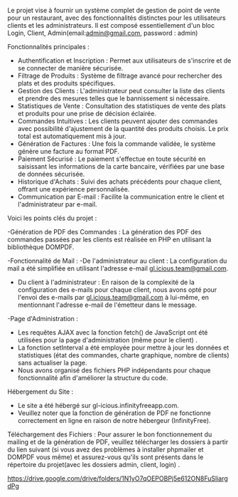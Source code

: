 Le projet vise à fournir un système complet de gestion de point de vente pour un restaurant, avec des fonctionnalités distinctes pour les utilisateurs clients et les administrateurs. 
Il est composé essentiellement d'un bloc Login, Client, Admin(email:admin@gmail.com, password : admin) 

Fonctionnalités principales :

- Authentification et Inscription : Permet aux utilisateurs de s'inscrire et de se connecter de manière
sécurisée.
- Filtrage de Produits : Système de filtrage avancé pour rechercher des plats et des produits spécifiques.
- Gestion des Clients : L'administrateur peut consulter la liste des clients et prendre des mesures telles
que le bannissement si nécessaire.
- Statistiques de Vente : Consultation des statistiques de vente des plats et produits pour une prise de
décision éclairée.
- Commandes Intuitives : Les clients peuvent ajouter des commandes avec possibilité d'ajustement de la
quantité des produits choisis. Le prix total est automatiquement mis à jour.
- Génération de Factures : Une fois la commande validée, le système génère une facture au format PDF.
- Paiement Sécurisé : Le paiement s'effectue en toute sécurité en saisissant les informations de la carte
bancaire, vérifiées par une base de données sécurisée.
- Historique d'Achats : Suivi des achats précédents pour chaque client, offrant une expérience
personnalisée.
- Communication par E-mail : Facilite la communication entre le client et l'administrateur par e-mail.

Voici les points clés du projet :

-Génération de PDF des Commandes : La génération des PDF des commandes passées par les clients est réalisée en PHP en utilisant la bibliothèque DOMPDF.

-Fonctionnalité de Mail : 
   -De l'administrateur au client : La configuration du mail a été simplifiée en utilisant l'adresse e-mail gl.icious.team@gmail.com.
   - Du client à l'administrateur : En raison de la complexité de la configuration des e-mails pour chaque client, nous avons opté pour l'envoi des e-mails par gl.icious.team@gmail.com à lui-même, en mentionnant l'adresse e-mail de l'émetteur dans le message.

-Page d'Administration :
   - Les requêtes AJAX avec la fonction fetch() de JavaScript ont été utilisées pour la page d'administration (même pour le client) .
   - La fonction setInterval a été employée pour mettre à jour les données et statistiques (état des commandes, charte graphique, nombre de clients) sans actualiser la page.
   - Nous avons organisé des fichiers PHP indépendants pour chaque fonctionnalité afin d'améliorer la structure du code.

Hébergement du Site :
   - Le site a été hébergé sur gl-icious.infinityfreeapp.com.
   - Veuillez noter  que la fonction de génération de PDF ne fonctionne correctement en ligne en raison de notre hébergeur (InfinityFree).

Téléchargement des Fichiers :
Pour assurer le bon fonctionnement du mailing et de la génération de PDF, veuillez télécharger les dossiers à partir du lien suivant (si vous avez des problèmes à installer phpmailer et DOMPDF vous même) et assurez-vous qu'ils sont présents dans le répertoire du projet(avec les dossiers admin, client, login) .

https://drive.google.com/drive/folders/1N1yO7qOEPOBPj5e612ON8FuSliargdPg
